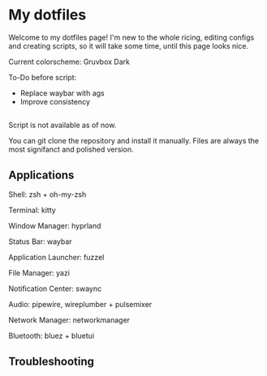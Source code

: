 # My dotfiles
Welcome to my dotfiles page! I'm new to the whole ricing, editing configs and creating scripts, so it will take some time, until this page looks nice.

Current colorscheme: Gruvbox Dark

To-Do before script:
- Replace waybar with ags
- Improve consistency

## 
Script is not available as of now.

You can git clone the repository and install it manually. 
Files are always the most signifanct and polished version.

## Applications
Shell: zsh + oh-my-zsh

Terminal: kitty

Window Manager: hyprland

Status Bar: waybar

Application Launcher: fuzzel

File Manager: yazi

Notification Center: swaync

Audio: pipewire, wireplumber + pulsemixer

Network Manager: networkmanager

Bluetooth: bluez + bluetui

## Troubleshooting
